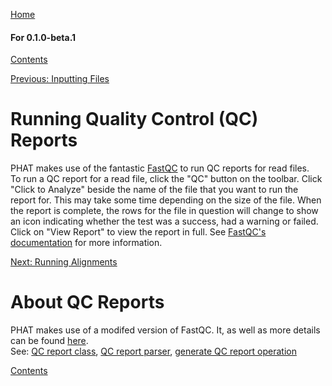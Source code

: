 [Home](https://chgibb.github.io/PHATDocs/)

#### For 0.1.0-beta.1
[Contents](https://chgibb.github.io/PHATDocs/docs/releases/0.1.0-beta.1/home)

[Previous: Inputting Files](https://chgibb.github.io/PHATDocs/docs/releases/0.1.0-beta.1/inputtingFiles)

# Running Quality Control (QC) Reports
PHAT makes use of the fantastic [FastQC](https://www.bioinformatics.babraham.ac.uk/projects/fastqc/) to run QC reports for read files.  
To run a QC report for a read file, click the "QC" button on the toolbar. Click "Click to Analyze" beside the name of the file that you want to run the report for. This may take some time depending on the size of the file. When the report is complete, the rows for the file in question will change to show an icon indicating whether the test was a success, had a warning or failed. Click on "View Report" to view the report in full. See [FastQC's documentation](https://www.bioinformatics.babraham.ac.uk/projects/fastqc/Help/) for more information.

[Next: Running Alignments](https://chgibb.github.io/PHATDocs/docs/releases/0.1.0-beta.1/runningAlignments)

# About QC Reports
PHAT makes use of a modifed version of FastQC. It, as well as more details can be found [here](https://github.com/chgibb/FastQC0.11.5).  
See: [QC report class](https://github.com/chgibb/PHAT/blob/0.1.0-beta.1/src/req/QCData.ts), [QC report parser](https://github.com/chgibb/PHAT/blob/0.1.0-beta.1/QCReportSummary.ts), [generate QC report operation](https://github.com/chgibb/PHAT/blob/0.1.0-beta.1/src/req/operations/GenerateQCReport.ts)


[Contents](https://chgibb.github.io/PHATDocs/docs/releases/0.1.0-beta.1/home)
